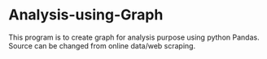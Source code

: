 # Analysis-using-Graph
This program is to create graph for analysis purpose using python Pandas. Source can be changed from online data/web scraping.
